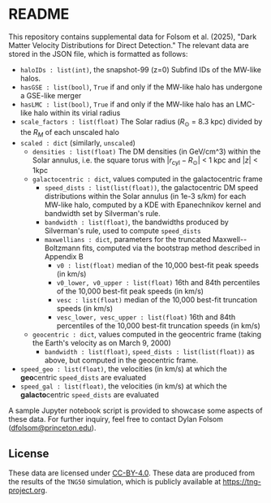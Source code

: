 # README
This repository contains supplemental data for Folsom et al. (2025), "Dark Matter Velocity Distributions for Direct Detection." The relevant data are stored in the JSON file, which is formatted as follows:

* `haloIDs : list(int)`, the snapshot-99 (z=0) Subfind IDs of the MW-like halos. 
* `hasGSE : list(bool)`, `True` if and only if the MW-like halo has undergone a GSE-like merger
* `hasLMC : list(bool)`,  `True` if and only if the MW-like halo has an LMC-like halo within its virial radius
* `scale_factors : list(float)` The Solar radius ($R_\odot$ = 8.3 kpc) divided by the $R_M$ of each unscaled halo
* `scaled : dict` (similarly, `unscaled`)
    - `densities : list(float)` The DM densities (in GeV/cm^3) within the Solar annulus, i.e. the square torus with $|r_\mathrm{cyl} - R_\odot|$ < 1 kpc and $|z|$ < 1kpc 
    - `galactocentric : dict`, values computed in the galactocentric frame
        - `speed_dists : list(list(float))`, the galactocentric DM speed distributions within the Solar annulus (in 1e-3 s/km) for each MW-like halo, computed by a KDE with Epanechnikov kernel and bandwidth set by Silverman's rule.
        - `bandwidth : list(float)`, the bandwidths produced by Silverman's rule, used to compute `speed_dists`
        - `maxwellians : dict`, parameters for the truncated Maxwell--Boltzmann fits, computed via the bootstrap method described in Appendix B
            - `v0 : list(float)` median of the 10,000 best-fit peak speeds (in km/s)
            - `v0_lower, v0_upper : list(float)` 16th and 84th percentiles of the 10,000 best-fit peak speeds (in km/s)
            - `vesc : list(float)` median of the 10,000 best-fit truncation speeds (in km/s)
            - `vesc_lower, vesc_upper : list(float)` 16th and 84th percentiles of the 10,000 best-fit truncation speeds (in km/s)
    - `geocentric : dict`, values computed in the geocentric frame (taking the Earth's velocity as on March 9, 2000)
        - `bandwidth : list(float)`, `speed_dists : list(list(float))` as above, but computed in the geocentric frame.
* `speed_geo : list(float)`, the velocities (in km/s) at which the **geo**centric `speed_dists` are evaluated
* `speed_gal : list(float)`, the velocities (in km/s) at which the **galacto**centric `speed_dists` are evaluated

A sample Jupyter notebook script is provided to showcase some aspects of these data. For further inquiry, feel free to contact Dylan Folsom (dfolsom@princeton.edu).

## License
These data are licensed under [CC-BY-4.0](https://creativecommons.org/licenses/by/4.0/). These data are produced from the results of the `TNG50` simulation, which is publicly available at https://tng-project.org.
